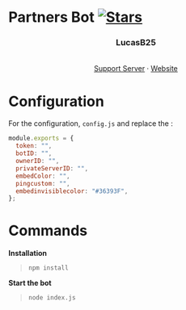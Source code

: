 # Partners Bot [![Stars](https://img.shields.io/github/stars/LucasB25/Partners-bot)](https://github.com/LucasB25/Partners-bot)

  <h3 align="center">LucasB25</h3>

  <p align="center">
    <br />
    <a href="https://discord.gg/ATYQ8GsDHR">Support Server</a>
    ·
    <a href="https://lucasb25.tk">Website</a>
  </p>
</div>


# Configuration

For the configuration, `config.js` and replace the :

```js
module.exports = {
  token: "",
  botID: "",
  ownerID: "",
  privateServerID: "",
  embedColor: "",
  pingcustom: "",
  embedinvisiblecolor: "#36393F",
};
```

# Commands

**Installation**

> `npm install`

**Start the bot**

> `node index.js`
